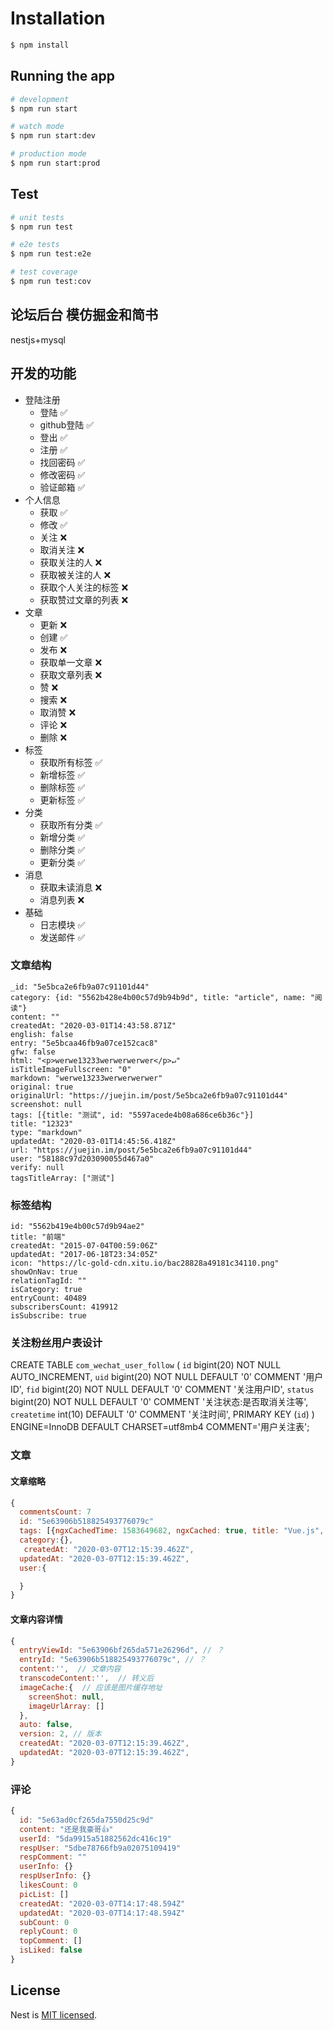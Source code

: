 

# Installation

```bash
$ npm install
```

## Running the app

```bash
# development
$ npm run start

# watch mode
$ npm run start:dev

# production mode
$ npm run start:prod
```

## Test

```bash
# unit tests
$ npm run test

# e2e tests
$ npm run test:e2e

# test coverage
$ npm run test:cov
```

## 论坛后台 模仿掘金和简书

nestjs+mysql

## 开发的功能

- 登陆注册
  - 登陆 ✅
  - github登陆 ✅
  - 登出 ✅
  - 注册 ✅
  - 找回密码 ✅
  - 修改密码 ✅
  - 验证邮箱 ✅
- 个人信息
  - 获取 ✅
  - 修改 ✅
  - 关注 ❌
  - 取消关注 ❌
  - 获取关注的人 ❌
  - 获取被关注的人 ❌
  - 获取个人关注的标签 ❌
  - 获取赞过文章的列表 ❌
- 文章
  - 更新 ❌
  - 创建 ✅
  - 发布 ❌
  - 获取单一文章 ❌
  - 获取文章列表 ❌
  - 赞 ❌
  - 搜索 ❌
  - 取消赞 ❌
  - 评论 ❌
  - 删除 ❌
- 标签
  - 获取所有标签 ✅
  - 新增标签 ✅
  - 删除标签 ✅
  - 更新标签 ✅
- 分类
  - 获取所有分类 ✅
  - 新增分类 ✅
  - 删除分类 ✅
  - 更新分类 ✅
- 消息
  - 获取未读消息 ❌
  - 消息列表 ❌
- 基础
  - 日志模块 ✅
  - 发送邮件 ✅


### 文章结构

```
_id: "5e5bca2e6fb9a07c91101d44"
category: {id: "5562b428e4b00c57d9b94b9d", title: "article", name: "阅读"}
content: ""
createdAt: "2020-03-01T14:43:58.871Z"
english: false
entry: "5e5bcaa46fb9a07ce152cac8"
gfw: false
html: "<p>werwe13233werwerwerwer</p>↵"
isTitleImageFullscreen: "0"
markdown: "werwe13233werwerwerwer"
original: true
originalUrl: "https://juejin.im/post/5e5bca2e6fb9a07c91101d44"
screenshot: null
tags: [{title: "测试", id: "5597acede4b08a686ce6b36c"}]
title: "12323"
type: "markdown"
updatedAt: "2020-03-01T14:45:56.418Z"
url: "https://juejin.im/post/5e5bca2e6fb9a07c91101d44"
user: "58188c97d203090055d467a0"
verify: null
tagsTitleArray: ["测试"]
```

### 标签结构

```
id: "5562b419e4b00c57d9b94ae2"
title: "前端"
createdAt: "2015-07-04T00:59:06Z"
updatedAt: "2017-06-18T23:34:05Z"
icon: "https://lc-gold-cdn.xitu.io/bac28828a49181c34110.png"
showOnNav: true
relationTagId: ""
isCategory: true
entryCount: 40489
subscribersCount: 419912
isSubscribe: true
```



### 关注粉丝用户表设计

CREATE TABLE `com_wechat_user_follow` (
  `id` bigint(20) NOT NULL AUTO_INCREMENT,
  `uid` bigint(20) NOT NULL DEFAULT '0' COMMENT '用户ID',
  `fid` bigint(20) NOT NULL DEFAULT '0' COMMENT '关注用户ID',
  `status` bigint(20) NOT NULL DEFAULT '0' COMMENT '关注状态:是否取消关注等',
  `createtime` int(10) DEFAULT '0' COMMENT '关注时间',
  PRIMARY KEY (`id`)
) ENGINE=InnoDB DEFAULT CHARSET=utf8mb4 COMMENT='用户关注表';

### 文章

#### 文章缩略
```js
{
  commentsCount: 7
  id: "5e63906b518825493776079c"
  tags: [{ngxCachedTime: 1583649682, ngxCached: true, title: "Vue.js", id: "555e9a98e4b00c57d9955f68",…}],
  category:{},
   createdAt: "2020-03-07T12:15:39.462Z",
  updatedAt: "2020-03-07T12:15:39.462Z",
  user:{

  }
}

```
#### 文章内容详情

```js
{
  entryViewId: "5e63906bf265da571e26296d", // ？
  entryId: "5e63906b518825493776079c", // ？
  content:'',  // 文章内容
  transcodeContent:'',  // 转义后
  imageCache:{  // 应该是图片缓存地址
    screenShot: null,
    imageUrlArray: []
  },
  auto: false,
  version: 2, // 版本
  createdAt: "2020-03-07T12:15:39.462Z",
  updatedAt: "2020-03-07T12:15:39.462Z",
}

```

### 评论
```js
{
  id: "5e63ad0cf265da7550d25c9d"
  content: "还是我豪哥👍"
  userId: "5da9915a51882562dc416c19"
  respUser: "5dbe78766fb9a02075109419"
  respComment: ""
  userInfo: {}
  respUserInfo: {}
  likesCount: 0
  picList: []
  createdAt: "2020-03-07T14:17:48.594Z"
  updatedAt: "2020-03-07T14:17:48.594Z"
  subCount: 0
  replyCount: 0
  topComment: []
  isLiked: false
}

```

## License

  Nest is [MIT licensed](LICENSE).
